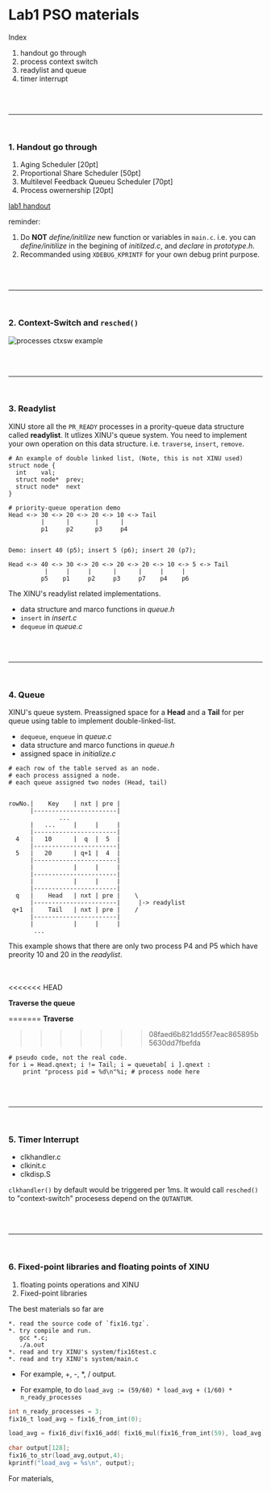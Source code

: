 # Lab1 PSO materials
Index
1. handout go through
1. process context switch
1. readylist and queue
1. timer interrupt


</br>
</br>

------------------------------------------
</br>

### 1. Handout go through
1. Aging Scheduler [20pt]
1. Proportional Share Scheduler [50pt]
1. Multilevel Feedback Queueu Scheduler [70pt]
1. Process owernership [20pt]

[lab1 handout](https://www.cs.purdue.edu/homes/pfonseca/teaching/cs503/21spring/labs/lab1.html)


reminder: 
1. Do **NOT** *define/initilize* new function or variables in `main.c`. i.e. you can *define/initilize* in the begining of *initilzed.c*, and *declare* in *prototype.h*.
1. Recommanded using `XDEBUG_KPRINTF` for your own debug print purpose.

</br>
</br>

-----------------------------------------

</br>

### 2. Context-Switch and `resched()`


![processes ctxsw example](https://raw.githubusercontent.com/ProbShin/myCS503ProjectsRepo/main/PSO/lab1/img1.png)

</br>
</br>

-----------------------------------------

</br>

### 3. Readylist

XINU store all the `PR_READY` processes in a prority-queue data structure called **readylist**. It utlizes XINU's queue system. 
You need to implement your own operation on this data structure. i.e. `traverse`, `insert`, `remove`.

```
# An example of double linked list, (Note, this is not XINU used)
struct node {
  int    val;
  struct node*  prev;
  struct node*  next
}
```

```
# priority-queue operation demo
Head <-> 30 <-> 20 <-> 20 <-> 10 <-> Tail 
         |      |       |      |
         p1     p2      p3     p4
        

Demo: insert 40 (p5); insert 5 (p6); insert 20 (p7);

Head <-> 40 <-> 30 <-> 20 <-> 20 <-> 20 <-> 10 <-> 5 <-> Tail 
          |     |     |      |      |     |     |
         p5    p1     p2     p3     p7    p4    p6
```


The XINU's readylist related implementations.
* data structure and marco functions in *queue.h*
* `insert` in *insert.c*
* `dequeue` in *queue.c*


</br>
</br>

-----------------------------------------

</br>

### 4. Queue
XINU's queue system. Preassigned space for a **Head** and a **Tail** for per queue using table to implement double-linked-list.
* `dequeue`, `enqueue` in *queue.c*
* data structure and marco functions in *queue.h*
* assigned space in *initialize.c*

```
# each row of the table served as an node.
# each process assigned a node.
# each queue assigned two nodes (Head, tail)

      
rowNo.|    Key    | nxt | pre |
      |-----------------------|
              ...
      |   ...     |     |     |
      |-----------------------|
  4   |   10      |  q  |  5  |
      |-----------------------|
  5   |   20      | q+1 |  4  |
      |-----------------------|
      |           |     |     |
      |-----------------------|
      |           |     |     |
      |-----------------------|
  q   |    Head   | nxt | pre |    \
      |-----------------------|     |-> readylist
 q+1  |    Tail   | nxt | pre |    /
      |-----------------------|
      |           |     |     |
       ...
```

This example shows that there are only two process P4 and P5 which have preority 10 and 20 in the *readylist*.



</br>
</br>
<<<<<<< HEAD

**Traverse the queue**

=======
**Traverse**
>>>>>>> 08faed6b821dd55f7eac865895b5630dd7fbefda
```
# pseudo code, not the real code.
for i = Head.qnext; i != Tail; i = queuetab[ i ].qnext :
    print "process pid = %d\n"%i; # process node here
```

</br>
</br>


<!--
------------------------------------------------

</br>

### 4.1 Double-linked-list
basic operations of double-linked-list.
* `travers`
* `insert`
* `remove`

</br>
</br>

-->
-----------------------------------------

</br>

### 5. Timer Interrupt 
* clkhandler.c
* clkinit.c
* clkdisp.S

`clkhandler()` by default would be triggered per 1ms. It would call `resched()` to "context-switch" procesess depend on the `QUTANTUM`.

</br>
</br>


-----------------------------------------------

</br>

### 6. Fixed-point libraries and floating points of XINU

1. floating points operations and XINU
2. Fixed-point libraries

The best materials so far are
```
*. read the source code of `fix16.tgz`. 
*. try compile and run.
   gcc *.c; 
   ./a.out
*. read and try XINU's system/fix16test.c
*. read and try XINU's system/main.c
```


* For example, +, -, \*, / output.


* For example, to do  `load_avg := (59/60) * load_avg + (1/60) * n_ready_processes`
```c
int n_ready_processes = 3;
fix16_t load_avg = fix16_from_int(0);

load_avg = fix16_div(fix16_add( fix16_mul(fix16_from_int(59), load_avg), fix16_from_int(n_ready_processes)), fix16_from_int(60));

char output[128];
fix16_to_str(load_avg,output,4);
kprintf("load_avg = %s\n", output);

```


For materials,
